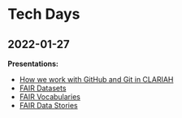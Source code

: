 # Tech Days

## 2022-01-27

**Presentations:**

* [How we work with GitHub and Git in CLARIAH](https://diode.zone/w/unFm8gHMN35eTZD4oHVpgX)
* [FAIR Datasets](https://docs.google.com/presentation/d/1zoQEDVDqLZglsci0XrVbvaCYbBvzxKfo2Tw1jVTSu3E/edit?usp=sharing)
* [FAIR Vocabularies](https://docs.google.com/presentation/d/1YXbrREFahALTlO2KsRzChqn-JOU_qRwxTWmKg4A-7c0/edit?usp=sharing)
* [FAIR Data Stories](https://docs.google.com/presentation/d/17MzymQpiVEbxUoI6Jv3pF89h6StThJcRYh9fCIuKbF0/edit?usp=sharing)

